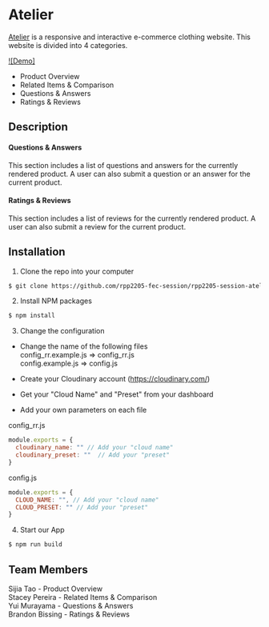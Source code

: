 # Atelier

[Atelier](http://3.18.213.191:8080) is a responsive and interactive e-commerce clothing website.
This website is divided into 4 categories.

[![Demo]](https://user-images.githubusercontent.com/57865436/199666313-ef292c70-bb0d-461a-a618-a6a3c224423f.mp4)

- Product Overview
- Related Items & Comparison
- Questions & Answers
- Ratings & Reviews

## Description
#### Questions & Answers
This section includes a list of questions and answers for the currently rendered product.
A user can also submit a question or an answer for the current product.

#### Ratings & Reviews
This section includes a list of reviews for the currently rendered product.
A user can also submit a review for the current product.

## Installation
1. Clone the repo into your computer <br>
```sh
$ git clone https://github.com/rpp2205-fec-session/rpp2205-session-atelier.git
```

2. Install NPM packages <br>
```sh
$ npm install
```

3. Change the configuration <br>
* Change the name of the following files <br>
  config_rr.example.js => config_rr.js <br>
  config.example.js => config.js

* Create your Cloudinary account (https://cloudinary.com/)
* Get your "Cloud Name" and "Preset" from your dashboard
* Add your own parameters on each file

config_rr.js
```javascript
module.exports = {
  cloudinary_name: "" // Add your "cloud name"
  cloudinary_preset: ""  // Add your "preset"
}
```

config.js
```javascript
module.exports = {
  CLOUD_NAME: "", // Add your "cloud name"
  CLOUD_PRESET: "" // Add your "preset"
}
```

4. Start our App <br>
```sh
$ npm run build
```

## Team Members
Sijia Tao - Product Overview <br>
Stacey Pereira - Related Items & Comparison <br>
Yui Murayama - Questions & Answers <br>
Brandon Bissing - Ratings & Reviews <br>
